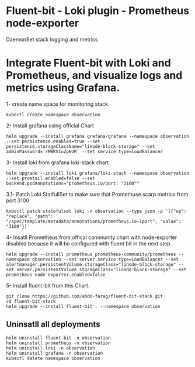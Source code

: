 # Fluent-bit - Loki plugin - Prometheus node-exporter
DaemonSet stack logging and metrics

# Integrate Fluent-bit with Loki and Prometheus, and visualize logs and metrics using Grafana.

1- create name space for monitoring stack
```
kubectl create namespace observation
```
2- Install grafana using official Chart
```
helm upgrade --install grafana grafana/grafana --namespace observation --set persistence.enabled=true --set persistence.storageClassName="linode-block-storage" --set adminPassword='rMWKVIuZpNUR' --set service.type=LoadBalancer
```

3- Install loki from grafana loki-stack chart
```
helm upgrade --install loki grafana/loki-stack --namespace observation --set promtail.enabled=false --set backend.podAnnotations="prometheus.io/port: "3100"" 
```
3.1- Patch Loki StatfullSet to make sure that Promethuse scarp metrics from port 3100
```
kubectl patch statefulset loki -n observation --type json -p '[{"op": "replace", "path": "/spec/template/metadata/annotations/prometheus.io~1port", "value": "3100"}]'
```

4- Insatll Prometheus from offical community chart with node-exporter disabled because it will be configured with fluent bit in the next step.
```
helm upgrade --install prometheus prometheus-community/prometheus --namespace observation --set server.service.type=LoadBalancer --set alertmanager.persistentVolume.storageClass="linode-block-storage" --set server.persistentVolume.storageClass="linode-block-storage" --set prometheus-node-exporter.enabled=false 
```

5- Install fluent-bit from this Chart.
```
git clone https://github.com/abdo-farag/fluent-bit-stack.git
cd fluent-bit-stack
helm upgrade --install fluent-bit . --namespace observation
```

## Uninsatll all deployments
```
helm uninstall fluent-bit -n observation
helm uninstall prometheus -n observation
helm uninstall loki -n observation
helm uninstall grafana -n observation
kubectl delete namespace observation
```
